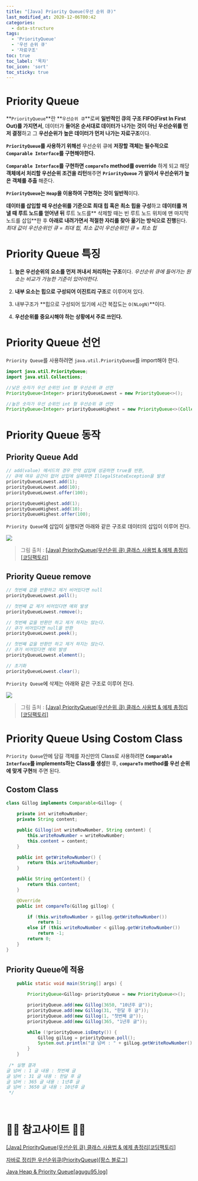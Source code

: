 ```yaml
---
title: "[Java] Priority Queue(우선 순위 큐)"
last_modified_at: 2020-12-06T00:42
categories: 
  - data-structure
tags: 
  - 'PriorityQueue' 
  - '우선 순위 큐' 
  - '자료구조'
toc: true
toc_label: '목차'
toc_icon: 'sort'
toc_sticky: true
---
```

# Priority Queue

**`PriorityQueue`**란 **`우선순위 큐`**로써 **일반적인 큐의 구조 FIFO(First In First Out)를 가지면서**, 데이터가 **들어온 순서대로 데이터가 나가는 것이 아닌 우선순위를 먼저 결정**하고 그 **우선순위가 높은 데이터가 먼저 나가는 자료구조**이다.

**`PriorityQueue`를 사용하기 위해선** 우선순위 큐에 **저장할 객체는 필수적으로 `Comparable Interface`를 구현해야한다.**

**`Comparable Interface`를 구현하면 `compareTo` method를 override** 하게 되고 해당 **객체에서 처리할 우선순위 조건을 리턴**해주면 **`PriorityQueue` 가 알아서 우선순위가 높은 객체를 추출** 해준다. 


**`PriorityQueue`는 `Heap`을 이용하여 구현하는 것이 일반적**이다. 

**데이터를 삽입할 때 우선순위를 기준으로 최대 힙 혹은 최소 힙을 구성**하고 **데이터를 꺼낼 때 루트 노드를 얻어낸 뒤** 루트 노드를** 삭제할 때는 빈 루트 노드 위치에 맨 마지막 노드를 삽입**한 후 **아래로 내려가면서 적절한 자리를 찾아 옮기는 방식으로 진행**된다.
_최대 값이 우선순위인 큐 = 최대 힙, 최소 값이 우선순위인 큐 = 최소 힙_


# Priority Queue 특징

1. **높은 우선순위의 요소를 먼저 꺼내서 처리하는 구조**이다.
_우선순위 큐에 들어가는 원소는 비교가 가능한 기준이 있어야한다._

2. **내부 요소는 힙으로 구성되어 이진트리 구조**로 이루어져 있다. 

3. 내부구조가 **힙으로 구성되어 있기에 시간 복잡도는 `O(NLogN)`**이다.

4. **우선순위를 중요시해야 하는 상황에서 주로 쓰인다.**


# Priority Queue 선언

`Priority Queue`를 사용하려면 `java.util.PriorityQueue`를 import해야 한다.

```java
import java.util.PriorityQueue;
import java.util.Collections;

//낮은 숫자가 우선 순위인 int 형 우선순위 큐 선언
PriorityQueue<Integer> priorityQueueLowest = new PriorityQueue<>();

//높은 숫자가 우선 순위인 int 형 우선순위 큐 선언
PriorityQueue<Integer> priorityQueueHighest = new PriorityQueue<>(Collections.reverseOrder());
```

# Priority Queue 동작

## Priority Queue Add

```java
// add(value) 메서드의 경우 만약 삽입에 성공하면 true를 반환, 
// 큐에 여유 공간이 없어 삽입에 실패하면 IllegalStateException을 발생
priorityQueueLowest.add(1);
priorityQueueLowest.add(10);
priorityQueueLowest.offer(100);

priorityQueueHighest.add(1);
priorityQueueHighest.add(10);
priorityQueueHighest.offer(100);
```

`Priority Queue`에 삽입이 실행되면 아래와 같은 구조로 데이터의 삽입이 이루어 진다.

![](https://images.velog.io/images/gillog/post/7645823c-565c-4ee0-ae47-c8332ef0bc7c/img1.daumcdn.png)

> 그림 출처 : [[Java] PriorityQueue(우선순위 큐) 클래스 사용법 & 예제 총정리[코딩팩토리]](https://coding-factory.tistory.com/603)

## Priority Queue remove

```java
// 첫번째 값을 반환하고 제거 비어있다면 null
priorityQueueLowest.poll();

// 첫번째 값 제거 비어있다면 예외 발생
priorityQueueLowest.remove(); 

// 첫번째 값을 반환만 하고 제거 하지는 않는다.
// 큐가 비어있다면 null을 반환
priorityQueueLowest.peek();

// 첫번째 값을 반환만 하고 제거 하지는 않는다.
// 큐가 비어있다면 예외 발생
priorityQueueLowest.element();

// 초기화
priorityQueueLowest.clear();      
```
`Priority Queue`에 삭제는 아래와 같은 구조로 이루어 진다.

![](https://images.velog.io/images/gillog/post/1bcea67b-80a9-437a-8a8d-cb55b41adc54/img1.daumcdn.png)

> 그림 출처 : [[Java] PriorityQueue(우선순위 큐) 클래스 사용법 & 예제 총정리[코딩팩토리]](https://coding-factory.tistory.com/603)


# Priority Queue Using Costom Class

`Priority Queue`안에 담길 객체를 자신만의 Class로 사용하려면 **`Comparable Interface`를 implements하는 Class를 생성**한 후, **`compareTo` method를 우선 순위에 맞게 구현**해 주면 된다.

## Costom Class

```java
class Gillog implements Comparable<Gillog> {

    private int writeRowNumber;
    private String content;

    public Gillog(int writeRowNumber, String content) {
        this.writeRowNumber = writeRowNumber;
        this.content = content;
    }

    public int getWriteRowNumber() {
        return this.writeRowNumber;
    }

    public String getContent() {
        return this.content;
    }

    @Override
    public int compareTo(Gillog gillog) {

        if (this.writeRowNumber > gillog.getWriteRowNumber())
            return 1;
        else if (this.writeRowNumber < gillog.getWriteRowNumber())
            return -1;
        return 0;
    }
}

```


## Priority Queue에 적용
```java
    public static void main(String[] args) {

        PriorityQueue<Gillog> priorityQueue = new PriorityQueue<>();

        priorityQueue.add(new Gillog(3650, "10년후 글"));
        priorityQueue.add(new Gillog(31, "한달 후 글"));
        priorityQueue.add(new Gillog(1, "첫번째 글"));
        priorityQueue.add(new Gillog(365, "1년후 글"));

        while (!priorityQueue.isEmpty()) {
            Gillog gilLog = priorityQueue.poll();
            System.out.println("글 넘버 : " + gilLog.getWriteRowNumber() + " 글 내용 : " + gilLog.getContent());
        }
    }
    
 /* 실행 결과
글 넘버 : 1 글 내용 : 첫번째 글
글 넘버 : 31 글 내용 : 한달 후 글
글 넘버 : 365 글 내용 : 1년후 글
글 넘버 : 3650 글 내용 : 10년후 글
 */
```

<br>

# 🙆‍♂️ 참고사이트 🙇‍♂️

[[Java] PriorityQueue(우선순위 큐) 클래스 사용법 & 예제 총정리[코딩팩토리]](https://coding-factory.tistory.com/603)

[자바로 정리한 우선순위큐(PriorityQueue)[팡스 블로그]](https://pangsblog.tistory.com/23)


[Java Heap & Priority Queue[agugu95.log]](https://velog.io/@agugu95/Java-Heap-Binary-Heap)

[]()

[]()
